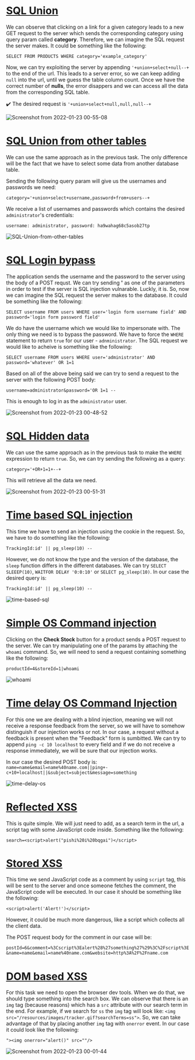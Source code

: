 # [SQL Union](https://portswigger.net/web-security/sql-injection/union-attacks/lab-determine-number-of-columns)

We can observe that clicking on a link for a given category leads to a new GET request to the server which sends the corresponding category using query param called **category**. Therefore, we can imagine the SQL request the server makes. It could be something like the following:

``SELECT FROM PRODUCTS WHERE category='example_category'``

Now, we can try exploiting the server by appending  ``'+union+select+null--+`` to the end of the url. This leads to a server error, so we can keep adding ``null`` into the url, until we guess the table column count. Once we have the correct number of **nulls**, the error disappers and we can access all the data from the corresponding SQL table.

:heavy_check_mark: The desired request is ``'+union+select+null,null,null--+``

![Screenshot from 2022-01-23 00-55-08](https://user-images.githubusercontent.com/19424915/150658016-e56f3c4a-b944-4574-a769-48e025b98889.png)

# [SQL Union from other tables](https://portswigger.net/web-security/sql-injection/union-attacks/lab-retrieve-data-from-other-tables)

We can use the same approach as in the previous task. The only difference will be the fact that we have to select some data from another database table.

Sending the following query param will give us the usernames and passwords we need:

``category='+union+select+username,password+from+users--+``

We receive a list of usernames and passwords which contains the desired ``administrator``'s credentials:

``
username: administrator,
password: ha9wahag68c5asob27tp
``

![SQL-Union-from-other-tables](https://user-images.githubusercontent.com/19424915/150657622-288e3926-ef7b-4b15-9fba-5e44f49a78ba.png)


# [SQL Login bypass](https://portswigger.net/web-security/sql-injection/lab-login-bypass)

The application sends the username and the password to the server using the body of a POST requst. We can try sending **'** as one of the parameters in order to test if the server is SQL injection vulnarable. Luckly, it is. So, now we can imagine the SQL request the server makes to the database. It could be something like the following:

``SELECT username FROM users WHERE user='login form username field' AND password='login form password field'``

We do have the username which we would like to impersonate with. The only thing we need is to bypass the password. We have to force the ``WHERE`` statement to return ``true`` for our user - ``adnministrator``. The SQL request we would like to acheive is something like the following:

``SELECT username FROM users WHERE user='administrator' AND password='whatever' OR 1=1``

Based on all of the above being said we can try to send a request to the server with the following POST body:

``username=administrator&password='OR 1=1 -- ``

This is enough to log in as the ``administrator`` user.

![Screenshot from 2022-01-23 00-48-52](https://user-images.githubusercontent.com/19424915/150658032-4a988f15-c976-42ca-a03a-dcf3d6758c27.png)

# [SQL Hidden data](https://portswigger.net/web-security/sql-injection/lab-retrieve-hidden-data)

We can use the same approach as in the previous task to make the ``WHERE`` expression to return ``true``. So, we can try sending the following as a query:

``category='+OR+1=1+--+``

This will retrieve all the data we need.

![Screenshot from 2022-01-23 00-51-31](https://user-images.githubusercontent.com/19424915/150658026-8fc294a5-21be-4817-80b3-38abea8dd48a.png)

# [Time based SQL injection](https://portswigger.net/web-security/sql-injection/blind/lab-time-delays)

This time we have to send an injection using the cookie in the request. So, we have to do something like the following:

``TrackingId:id' || pg_sleep(10) -- ``

However, we do not know the type and the version of the database, the ``sleep`` function differs in the different databases. We can try ``SELECT SLEEEP(10)``, ``WAITFOR DELAY '0:0:10'`` or ``SELECT pg_sleep(10)``. In our case the desired query is:

``TrackingId:id' || pg_sleep(10) -- ``

![time-based-sql](https://user-images.githubusercontent.com/19424915/150657655-4a828581-e8b2-418f-aff3-9e74b49205db.png)

# [Simple OS Command injection](https://portswigger.net/web-security/os-command-injection/lab-simple)

Clicking on the **Check Stock** button for a product sends a POST request to the server. We can try manipulating one of the params by attaching the ``whoami`` command. So, we will need to send a request containing something like the following:

``productId=4&storeId=1|whoami``

![whoami](https://user-images.githubusercontent.com/19424915/150657667-e24a7784-5e64-49c8-b962-190eeb57851d.png)

# [Time delay OS Command Injection](https://portswigger.net/web-security/os-command-injection/lab-blind-time-delays)

For this one we are dealing with a blind injection, meaning we will not receive a response feedback from the server, so we will have to somehow distinguish if our injection works or not. In our case, a request without a feedback is present when the "Feedback" form is sumbitted. We can try to append ``ping -c 10 localhost`` to every field and if we do not receive a response immediately, we will be sure that our injection works.

In our case the desired POST body is:
``name=name&email=name%40name.com||ping+-c+10+localhost||&subject=subject&message=something``

![time-delay-os](https://user-images.githubusercontent.com/19424915/150657683-6b4f074b-c873-4aa1-b7e7-7cfc659d5119.png)

# [Reflected XSS](https://portswigger.net/web-security/cross-site-scripting/reflected/lab-html-context-nothing-encoded)

This is quite simple. We will just need to add, as a search term in the url, a script tag with some JavaScript code inside. Something like the following:

``search=<script>alert("pishi%20i%20bqgai")</script>``

# [Stored XSS](https://portswigger.net/web-security/cross-site-scripting/stored/lab-html-context-nothing-encoded)

This time we send JavaScript code as a comment by using ``script`` tag, this will be sent to the server and once someone fetches the comment, the JavaScript code will be executed. In our case it should be something like the following:

``<script>alert('Alert!')</script>``

However, it could be much more dangerous, like a script which collects all the client data.

The POST request body for the comment in our case will be:

``postId=6&comment=%3Cscript%3Ealert%28%27something%27%29%3C%2Fscript%3E&name=name&email=name%40name.com&website=http%3A%2F%2Fname.com``

# [DOM based XSS](https://portswigger.net/web-security/cross-site-scripting/dom-based/lab-document-write-sink)

For this task we need to open the browser dev tools. When we do that, we should type something into the search box. We can observe that there is an ``img`` tag (because reasons) which has a ``src`` attribute with our search term in the end. For example, if we search for ``ss`` the ``img`` tag will look like: ``<img src="/resources/images/tracker.gif?searchTerms=ss">``. So, we can take advantage of that by placing another ``img`` tag with ``onerror`` event. In our case it could look like the following:

``"><img onerror="alert()" src=""/>``

![Screenshot from 2022-01-23 00-01-44](https://user-images.githubusercontent.com/19424915/150657718-a2c23c3e-8c68-470e-bf7f-ac481649a794.png)
